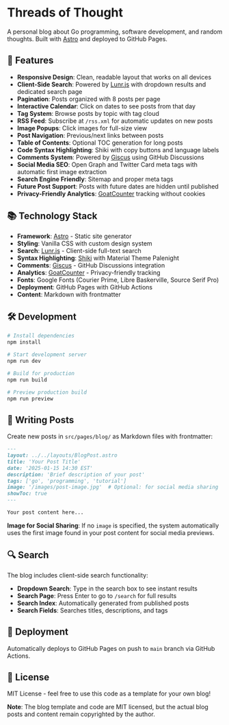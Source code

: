 # Threads of Thought

A personal blog about Go programming, software development, and random thoughts. Built with [Astro](https://astro.build) and deployed to GitHub Pages.

## 🚀 Features

- **Responsive Design**: Clean, readable layout that works on all devices
- **Client-Side Search**: Powered by [Lunr.js](https://lunrjs.com/) with dropdown results and dedicated search page
- **Pagination**: Posts organized with 8 posts per page
- **Interactive Calendar**: Click on dates to see posts from that day
- **Tag System**: Browse posts by topic with tag cloud
- **RSS Feed**: Subscribe at `/rss.xml` for automatic updates on new posts
- **Image Popups**: Click images for full-size view
- **Post Navigation**: Previous/next links between posts
- **Table of Contents**: Optional TOC generation for long posts
- **Code Syntax Highlighting**: Shiki with copy buttons and language labels
- **Comments System**: Powered by [Giscus](https://giscus.app/) using GitHub Discussions
- **Social Media SEO**: Open Graph and Twitter Card meta tags with automatic first image extraction
- **Search Engine Friendly**: Sitemap and proper meta tags
- **Future Post Support**: Posts with future dates are hidden until published
- **Privacy-Friendly Analytics**: [GoatCounter](https://www.goatcounter.com/) tracking without cookies

## 📚 Technology Stack

- **Framework**: [Astro](https://astro.build) - Static site generator
- **Styling**: Vanilla CSS with custom design system
- **Search**: [Lunr.js](https://lunrjs.com/) - Client-side full-text search
- **Syntax Highlighting**: [Shiki](https://shiki.matsu.io/) with Material Theme Palenight
- **Comments**: [Giscus](https://giscus.app/) - GitHub Discussions integration
- **Analytics**: [GoatCounter](https://www.goatcounter.com/) - Privacy-friendly tracking
- **Fonts**: Google Fonts (Courier Prime, Libre Baskerville, Source Serif Pro)
- **Deployment**: GitHub Pages with GitHub Actions
- **Content**: Markdown with frontmatter

## 🛠️ Development

```bash
# Install dependencies
npm install

# Start development server
npm run dev

# Build for production
npm run build

# Preview production build
npm run preview
```

## 📝 Writing Posts

Create new posts in `src/pages/blog/` as Markdown files with frontmatter:

```markdown
---
layout: ../../layouts/BlogPost.astro
title: 'Your Post Title'
date: '2025-01-15 14:30 EST'
description: 'Brief description of your post'
tags: ['go', 'programming', 'tutorial']
image: '/images/post-image.jpg'  # Optional: for social media sharing
showToc: true
---

Your post content here...
```

**Image for Social Sharing**: If no `image` is specified, the system automatically uses the first image found in your post content for social media previews.

## 🔍 Search

The blog includes client-side search functionality:

- **Dropdown Search**: Type in the search box to see instant results
- **Search Page**: Press Enter to go to `/search` for full results
- **Search Index**: Automatically generated from published posts
- **Search Fields**: Searches titles, descriptions, and tags

## 🚀 Deployment

Automatically deploys to GitHub Pages on push to `main` branch via GitHub Actions.

## 📄 License

MIT License - feel free to use this code as a template for your own blog!

**Note**: The blog template and code are MIT licensed, but the actual blog posts and content remain copyrighted by the author.